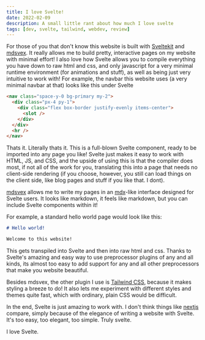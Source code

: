 ```yaml
---
title: I love Svelte!
date: 2022-02-09
description: A small little rant about how much I love svelte
tags: [dev, svelte, tailwind, webdev, review]
---
```


For those of you that don't know this website is built
with [Sveltekit](https://kit.Svelte.dev) and [mdsvex](https://mdsvex.com).
It really allows me to build pretty, interactive
pages on my website with minimal effort! I also love how
Svelte allows you to compile everything you have down
to raw html and css, and only javascript for a very
minimal runtime environment (for animations and stuff),
as well as being just very intuitive to work with! For
example, the navbar this website uses (a very minimal
navbar at that) looks like this under Svelte

```html
<nav class="space-y-0 bg-primary my-2">
  <div class="px-4 py-1">
    <div class="flex box-border justify-evenly items-center">
      <slot />
    </div>
  </div>
  <hr />
</nav>
```

Thats it. Literally thats it. This is a full-blown
Svelte component, ready to be imported into any
page you like! Svelte just makes it easy to work with
HTML, JS, and CSS, and the upside of using this is that
the compiler does most, if not all of the work for you,
translating this into a page that needs no client-side
rendering (if you choose, however, you still can load
things on the client side, like blog pages and stuff
if you like that. I dont).

[mdsvex](https://mdsvex.com) allows me to write my pages
in an [mdx](https://mdxjs.com)-like interface designed
for Svelte users. It looks like markdown, it feels like
markdown, but you can include Svelte components within it!

For example, a standard hello world page would look like this:

```markdown
# Hello world!

Welcome to this website!
```

This gets transpiled into Svelte and then into raw html
and css. Thanks to Svelte's amazing and easy way to
use preprocessor plugins of any and all kinds, its
almost too easy to add support for any and all other
preprocessors that make you website beautiful.

Besides mdsvex, the other plugin I use is [Tailwind CSS](https://tailwindcss.com),
because it makes styling a breeze to do! It also lets me
experiment with different styles and themes quite fast, which
with ordinary, plain CSS would be difficult.

In the end, Svelte is just amazing to work with. I don't
think things like [nextjs](https://nextjs.org) compare,
simply because of the elegance of writing a website with
Svelte. It's too easy, too elegant, too simple. Truly svelte.

I love Svelte.
